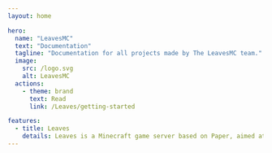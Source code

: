 ```yaml
---
layout: home

hero:
  name: "LeavesMC"
  text: "Documentation"
  tagline: "Documentation for all projects made by The LeavesMC team."
  image:
    src: /logo.svg
    alt: LeavesMC
  actions:
    - theme: brand
      text: Read
      link: /Leaves/getting-started

features:
  - title: Leaves
    details: Leaves is a Minecraft game server based on Paper, aimed at repairing broken vanilla properties.
---
```

<style>
  :root {
    --vp-home-hero-name-color: transparent;
    --vp-home-hero-name-background: -webkit-linear-gradient(120deg, #059669, #2dd4bf);
  }
</style>
